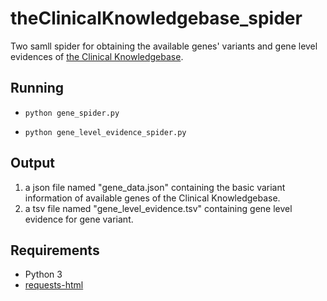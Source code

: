 # theClinicalKnowledgebase_spider
Two samll spider for obtaining the available genes' variants and gene level evidences of [the Clinical Knowledgebase](https://ckb.jax.org/).
## Running
* ```python gene_spider.py```

* ```python gene_level_evidence_spider.py```
## Output
1. a json file named "gene_data.json" containing the basic variant information of available genes of the Clinical Knowledgebase.
2. a tsv file named "gene_level_evidence.tsv" containing gene level evidence for gene variant.
## Requirements
* Python 3
* [requests-html](https://github.com/psf/requests-html)
